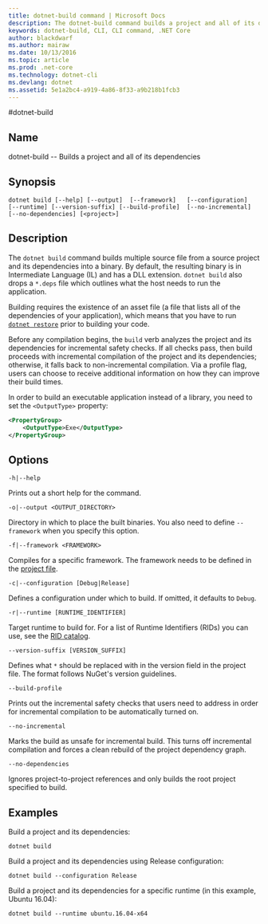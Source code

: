 ```yaml
---
title: dotnet-build command | Microsoft Docs
description: The dotnet-build command builds a project and all of its dependencies. 
keywords: dotnet-build, CLI, CLI command, .NET Core
author: blackdwarf
ms.author: mairaw
ms.date: 10/13/2016
ms.topic: article
ms.prod: .net-core
ms.technology: dotnet-cli
ms.devlang: dotnet
ms.assetid: 5e1a2bc4-a919-4a86-8f33-a9b218b1fcb3
---
```


#dotnet-build

## Name 
dotnet-build -- Builds a project and all of its dependencies 

## Synopsis

`dotnet build [--help] [--output]  [--framework]  
    [--configuration]  [--runtime] [--version-suffix]
    [--build-profile]  [--no-incremental] [--no-dependencies]
    [<project>]`

## Description

The `dotnet build` command builds multiple source file from a source project and its dependencies into a binary. 
By default, the resulting binary is in Intermediate Language (IL) and has a DLL extension. 
`dotnet build` also drops a `*.deps` file which outlines what the host needs to run the application.  

Building requires the existence of an asset file (a file that lists all of the dependencies of your application), which 
means that you have to run [`dotnet restore`](dotnet-restore.md) prior to building your code.

Before any compilation begins, the `build` verb analyzes the project and its dependencies for incremental safety checks.
If all checks pass, then build proceeds with incremental compilation of the project and its dependencies; 
otherwise, it falls back to non-incremental compilation. Via a profile flag, users can choose to receive additional 
information on how they can improve their build times.

In order to build an executable application instead of a library, you need to set the `<OutputType>` property:

```xml
<PropertyGroup>
    <OutputType>Exe</OutputType>
</PropertyGroup>
```

## Options

`-h|--help`

Prints out a short help for the command.

`-o|--output <OUTPUT_DIRECTORY>`

Directory in which to place the built binaries. You also need to define `--framework` when you specify this option.

`-f|--framework <FRAMEWORK>`

Compiles for a specific framework. The framework needs to be defined in the [project file](csproj.md).

`-c|--configuration [Debug|Release]`

Defines a configuration under which to build.  If omitted, it defaults to `Debug`.

`-r|--runtime [RUNTIME_IDENTIFIER]`

Target runtime to build for. For a list of Runtime Identifiers (RIDs) you can use, see the [RID catalog](../../rid-catalog.md).

`--version-suffix [VERSION_SUFFIX]`

Defines what `*` should be replaced with in the version field in the project file. The format follows NuGet's version guidelines.

`--build-profile`

Prints out the incremental safety checks that users need to address in order for incremental compilation to be automatically turned on.

`--no-incremental`

Marks the build as unsafe for incremental build. This turns off incremental compilation and forces a clean rebuild of the project dependency graph.

`--no-dependencies`

Ignores project-to-project references and only builds the root project specified to build.

## Examples

Build a project and its dependencies:

`dotnet build`

Build a project and its dependencies using Release configuration:

`dotnet build --configuration Release`

Build a project and its dependencies for a specific runtime (in this example, Ubuntu 16.04):

`dotnet build --runtime ubuntu.16.04-x64`
